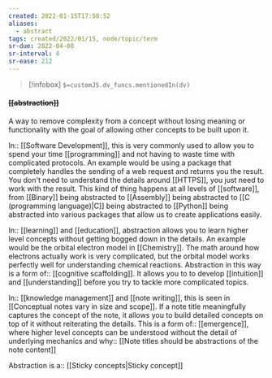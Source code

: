 ```yaml
---
created: 2022-01-15T17:50:52 
aliases:
  - abstract
tags: created/2022/01/15, node/topic/term
sr-due: 2022-04-08
sr-interval: 4
sr-ease: 212
---
```

> [!infobox]
`$=customJS.dv_funcs.mentionedIn(dv)`

#### <s class="topic-title">[[abstraction]]</s>

A way to remove complexity from a concept without losing meaning or functionality with the goal of allowing other concepts to be built upon it.

In:: [[Software Development]],
this is very commonly used to allow
you to spend your time [[programming]] and not having to waste time with complicated protocols. 
An example would be using a package that completely handles the sending of a web request and returns you the result. You don't need to understand the details around [[HTTPS]], you just need to work with the result.
This kind of thing happens at all levels of [[software]], from [[Binary]] being abstracted to [[Assembly]] being abstracted to [[C (programming language)|C]] being abstracted to [[Python]] being abstracted into various packages that allow us to create applications easily.

In:: [[learning]] and [[education]], 
abstraction allows you to learn higher level concepts without getting bogged down in the details.
An example would be the orbital electron model in [[Chemistry]]. The math around how electrons actually work is very complicated, but the orbital model works perfectly well for understanding chemical reactions.
Abstraction in this way is a 
form of:: [[cognitive scaffolding]]. 
It allows you to to develop [[intuition]] and [[understanding]] before you try to tackle more complicated topics.

In:: [[knowledge management]] and [[note writing]],
this is seen in [[Conceptual notes vary in size and scope]]. If a note title meaningfully captures the concept of the note, it allows you to build detailed concepts on top of it without reiterating the details.
This is a 
form of:: [[emergence]], where higher level concepts can be understood without the detail of underlying mechanics and
why:: [[Note titles should be abstractions of the note content]]

Abstraction
is a:: [[Sticky concepts|Sticky concept]]
